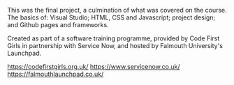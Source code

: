 
This was the final project, a culmination of what was covered on the course. The basics of: Visual Studio; HTML, CSS and Javascript; project design; and Github pages and frameworks.  

Created as part of a software training programme, provided by Code First Girls in partnership with Service Now, and hosted by Falmouth University's Launchpad. 

https://codefirstgirls.org.uk/
https://www.servicenow.co.uk/
https://falmouthlaunchpad.co.uk/


